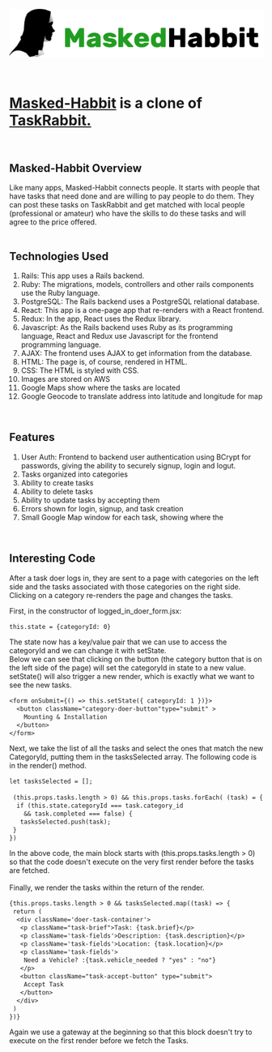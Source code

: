 

<a href="http://masked-habbit.herokuapp.com/?#"><img src="./app/assets/images/Logo1.jpg" alt="logo"></a>

<br>
<h1><a href="http://masked-habbit.herokuapp.com/?#">Masked-Habbit</a> is a clone of <a href="https://www.taskrabbit.com/">TaskRabbit.</a></h1>
<br>

<h2>Masked-Habbit Overview</h2>
Like many apps, Masked-Habbit connects people. It starts with people that have tasks that need done and are willing to pay people to do them. They can post these tasks on TaskRabbit and get matched with local people (professional or amateur) who have the skills to do these tasks and will agree to the price offered.
<br><br>
<h2>Technologies Used</h2>
<ol>
	<li>Rails: This app uses a Rails backend.</li>
	<li>Ruby: The migrations, models, controllers and other rails components use the Ruby language.</li>
	<li>PostgreSQL: The Rails backend uses a PostgreSQL relational database.
	<li>React: This app is a one-page app that re-renders with a React frontend.</li>
	<li>Redux: In the app, React uses the Redux library.</li>
	<li>Javascript: As the Rails backend uses Ruby as its programming language, React and Redux use Javascript for the frontend programming language.</li>
	<li>AJAX: The frontend uses AJAX to get information from the database.
	<li>HTML: The page is, of course, rendered in HTML.</li>
	<li>CSS: The HTML is styled with CSS.
  <li>Images are stored on AWS</li>
  <li>Google Maps show where the tasks are located</li>
  <li>Google Geocode to translate address into latitude and longitude for map</li>
</ol>
<br>
<h2>Features</h2>
<ol>
	<li>User Auth: Frontend to backend user authentication using BCrypt for passwords, giving the ability to securely signup, login and logut. </li>
	<li>Tasks organized into categories</li>
	<li>Ability to create tasks</li>
  <li>Ability to delete tasks</li>
	<li>Ability to update tasks by accepting them</li>
  <li>Errors shown for login, signup, and task creation</li>
  <li>Small Google Map window for each task, showing where the
</ol>
<br>


<h2>Interesting Code</h2>
After a task doer logs in, they are sent to a page with categories on the left side and the tasks associated with those categories on the right side. Clicking on a category re-renders the page and changes the tasks.
<br>

First, in the constructor of logged_in_doer_form.jsx:
```
this.state = {categoryId: 0}
```
The state now has a key/value pair that we can use to access the categoryId and we can change it with setState.<br>
Below we can see that clicking on the button (the category button that is on the left side of the page) will set the categoryId in state to a new value. setState() will also trigger a new render, which is exactly what we want to see the new tasks.

```
<form onSubmit={() => this.setState({ categoryId: 1 })}>
  <button className="category-doer-button"type="submit" >
    Mounting & Installation
  </button>
</form>
```
Next, we take the list of all the tasks and select the ones that match the new CategoryId, putting them in the tasksSelected array. The following code is in the render() method.
```
let tasksSelected = [];
	
 (this.props.tasks.length > 0) && this.props.tasks.forEach( (task) = {
  if (this.state.categoryId === task.category_id 
	&& task.completed === false) {
   tasksSelected.push(task);
 }
})
```
In the above code, the main block starts with (this.props.tasks.length > 0) so that the code doesn't execute on the very first render before the tasks are fetched.<br><br>
Finally, we render the tasks within the return of the render.
```
{this.props.tasks.length > 0 && tasksSelected.map((task) => {
 return (
  <div className='doer-task-container'>
   <p className="task-brief">Task: {task.brief}</p>
   <p className='task-fields'>Description: {task.description}</p>
   <p className='task-fields'>Location: {task.location}</p>
   <p className='task-fields'>
    Need a Vehicle? :{task.vehicle_needed ? "yes" : "no"}
   </p>
   <button className="task-accept-button" type="submit">
    Accept Task
   </button>
  </div>
 )
})}
```
Again we use a gateway at the beginning so that this block doesn't try to execute on the first render before we fetch the Tasks.
